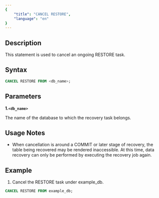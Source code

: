 ```yaml
---
{
    "title": "CANCEL RESTORE",
    "language": "en"
}
---
```


## Description

This statement is used to cancel an ongoing RESTORE task.

## Syntax

```sql
CANCEL RESTORE FROM <db_name>;
```

## Parameters

**1.`<db_name>`**

The name of the database to which the recovery task belongs.

## Usage Notes

- When cancellation is around a COMMIT or later stage of recovery, the table being recovered may be rendered inaccessible. At this time, data recovery can only be performed by executing the recovery job again.

## Example

1. Cancel the RESTORE task under example_db.

```sql
CANCEL RESTORE FROM example_db;
```

